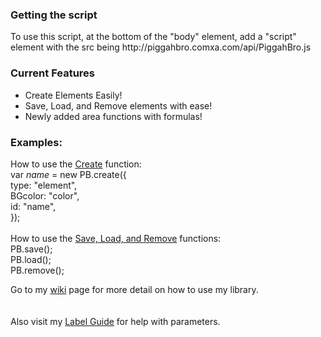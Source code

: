 <h3>Getting the script</h3>
<p>To use this script, at the bottom of the "body" element, add a "script" element with the src being http://piggahbro.comxa.com/api/PiggahBro.js</p>
<h3>Current Features</h3>
<ul>
<li>Create Elements Easily!</li>
<li>Save, Load, and Remove elements with ease!</li>
<li>Newly added area functions with formulas!</li>
</ul>

<h3>Examples:</h3>
<p>
How to use the <a href="https://sites.google.com/site/piggahbro/projects/piggahbrojs/using-create" target="_Blank">Create</a> function:</br>
var <i>name</i> = new PB.create({ <br><span style="text-indent: 2.5em;">
type: "element", <br>
BGcolor: "color", <br>
id: "name", <br></span>
});<br><br>
How to use the <a href="https://sites.google.com/site/piggahbro/projects/piggahbrojs/using-slr" target="_Blank">Save, Load, and Remove</a> functions:<br>
PB.save();<br>
PB.load();<br>
PB.remove();
</p>

<p>Go to my <a href="https://github.com/PiggahBro/PiggahBroJS/wiki" target="_Blank">wiki</a> page for more detail on how to use my library.<br><br><br>
Also visit my <a href="https://sites.google.com/site/piggahbro/projects/piggahbrojs/label-guide" target="_Blank">Label Guide</a> for help with parameters.</p>
